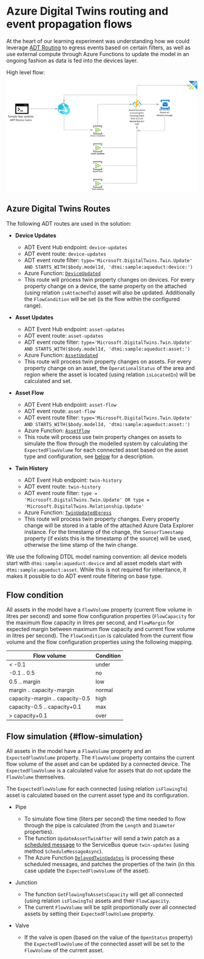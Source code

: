 # Azure Digital Twins routing and event propagation flows

At the heart of our learning experiment was understanding how we could leverage [ADT Routing](https://docs.microsoft.com/en-us/azure/digital-twins/concepts-route-events#create-an-event-route) to egress events based on certain filters, as well as use external compute through Azure Functions to update the model in an ongoing fashion as data is fed into the devices layer.

High level flow:

![Architecture - high level flow](images/arch-highlevel-flow.png)

## Azure Digital Twins Routes

The following ADT routes are used in the solution:
- **Device Updates**
    - ADT Event Hub endpoint: `device-updates`
    - ADT event route: `device-updates`
    - ADT event route filter: `type='Microsoft.DigitalTwins.Twin.Update' AND STARTS_WITH($body.modelId, 'dtmi:sample:aqueduct:device:')`
    - Azure Function: [`DeviceUpdated`](../src/cloud/functions/DeviceUpdated.cs)
    - This route will process twin property changes on devices. For every property change on a device, the same property on the attached (using relation `isAttachedTo`) asset will also be updated. Additionally the `FlowCondition` will be set (is the flow within the configured range).

- **Asset Updates**
    - ADT Event Hub endpoint: `asset-updates`
    - ADT event route: `asset-updates`
    - ADT event route filter: `type='Microsoft.DigitalTwins.Twin.Update' AND STARTS_WITH($body.modelId, 'dtmi:sample:aqueduct:asset:')`
    - Azure Function: [`AssetUpdated`](../src/cloud/functions/AssetUpdated.cs)
    - This route will process twin property changes on assets. For every property change on an asset, the `OperationalStatus` of the area and region where the asset is located (using relation `isLocatedIn`) will be calculated and set.

- **Asset Flow**
    - ADT Event Hub endpoint: `asset-flow`
    - ADT event route: `asset-flow`
    - ADT event route filter: `type='Microsoft.DigitalTwins.Twin.Update' AND STARTS_WITH($body.modelId, 'dtmi:sample:aqueduct:asset:')`
    - Azure Function: [`AssetFlow`](../src/cloud/functions/AssetFlow.cs)
    - This route will process use twin property changes on assets to simulate the flow through the modelled system by calculating the `ExpectedFlowVolume` for each connected asset based on the asset type and configuration, see [below](#flow-simulation) for a description.

- **Twin History**
    - ADT Event Hub endpoint: `twin-history`
    - ADT event route: `twin-history`
    - ADT event route filter: `type = 'Microsoft.DigitalTwins.Twin.Update' OR type = 'Microsoft.DigitalTwins.Relationship.Update'`
    - Azure Function: [`TwinUpdatedEgress`](../src/cloud/functions/TwinUpdatedEgress.cs)
    - This route will process twin property changes. Every property change will be stored in a table of the attached Azure Data Explorer instance. For the timestamp of the change, the `SensorTimestamp` property (if exists this is the timestamp of the source) will be used, otherwise the time stamp of the twin change.

We use the following DTDL model naming convention: all device models start with `dtmi:sample:aqueduct:device` and all asset models start with `dtmi:sample:aqueduct:asset`. While this is not required for inheritance, it makes it possible to do ADT event route filtering on base type.

## Flow condition

All assets in the model have a `FlowVolume` property (current flow volume in litres per second) and some flow configuration properties (`FlowCapacity` for the maximum flow capacity in litres per second, and `FlowMargin` for expected margin between maximum flow capacity and current flow volume in litres per second). The `FlowCondition` is calculated from the current flow volume and the flow configuration properties using the following mapping.

| Flow volume                     | Condition |
| ------------------------------- | --------- |
| < -0.1                          | under     |
| -0.1 .. 0.5                     | no        |
| 0.5 .. margin                   | low       |
| margin .. capacity-margin       | normal    |
| capacity-margin .. capacity-0.5 | high      |
| capacity-0.5 .. capacity+0.1    | max       |
| > capacity+0.1                  | over      |

## Flow simulation {#flow-simulation}

All assets in the model have a `FlowVolume` property and an `ExpectedFlowVolume` property. The `FlowVolume` property contains the current flow volume of the asset and can be updated by a connected device. The `ExpectedFlowVolume` is a calculated value for assets that  do not update the `FlowVolume` themselves.

The `ExpectedFlowVolume` for each connected (using relation `isFlowingTo`) asset is calculated based on the current asset type and its configuration.

- Pipe
    - To simulate flow time (liters per second) the time needed to flow through the pipe is calculated (from the `Length` and `Diameter` properties).
    - The function `UpdateAssetTwinAfter` will send a twin patch as a [scheduled message](https://docs.microsoft.com/en-us/azure/service-bus-messaging/message-sequencing#scheduled-messages) to the ServiceBus queue `twin-updates` (using method `ScheduleMessageAsync`).
    - The Azure Function [`DelayedTwinUpdates`](../src/cloud/functions/DelayedTwinUpdates.cs) is processing these scheduled messages, and patches the properties of the twin (in this case update the `ExpectedFlowVolume` of the asset).

- Junction
    - The function `GetFlowingToAssetsCapacity` will get all connected (using relation `isFlowingTo`) assets and their `FlowCapacity`.
    - The current `FlowVolume` will be split proportionally over all connected assets by setting their `ExpectedFlowVolume` property.

- Valve
    - If the valve is open (based on the value of the `OpenStatus` property) the `ExpectedFlowVolume` of the connected asset will be set to the `FlowVolume` of the current asset.


